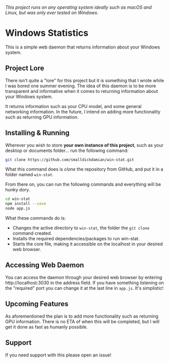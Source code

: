 *This project runs on any operating system ideally such as macOS and Linux, but was only ever tested on Windows.*
# Windows Statistics
This is a simple web daemon that returns information about your Windows system.

## Project Lore
There isn't quite a "lore" for this project but it is something that I wrote while I was bored one summer evening. The idea of this daemon is to be more transparent and informative when it comes to returning information about your Windows system.

It returns information such as your CPU model, and some general networking information. In the future, I intend on adding more functionality such as returning GPU information.

## Installing & Running
Wherever you wish to store **your own instance of this project**, such as your desktop or documents folder... run the following command:
```sh
git clone https://github.com/smalldickdamian/win-stat.git
```
What this command does is *clone* the repository from GitHub, and put it in a folder named `win-stat`. 

From there on, you can run the following commands and everything will be hunky dory.
```sh
cd win-stat
npm install --save
node app.js
```
What these commands do is:
- Changes the active directory to `win-stat`, the folder the `git clone` command created.
- Installs the required dependencies/packages to run win-stat.
- Starts the core file, making it accessible on the localhost in your desired web browser.

## Accessing Web Daemon
You can access the daemon through your desired web browser by entering http://localhost:3030 in the address field. If you have something listening on the "required" port you can change it at the last line in `app.js`. It's simplistic!

## Upcoming Features
As aforementioned the plan is to add more functionality such as returning GPU information. There is no ETA of when this will be completed, but I will get it done as fast as humanly possible.

## Support
If you need support with this please open an issue!
